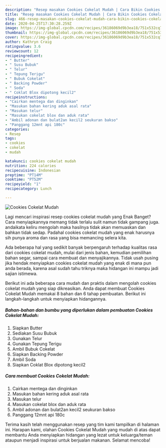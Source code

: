 ```yaml
---
description: "Resep masakan Cookies Cokelat Mudah | Cara Bikin Cookies Cokelat Mudah Yang Bisa Manjain Lidah"
title: "Resep masakan Cookies Cokelat Mudah | Cara Bikin Cookies Cokelat Mudah Yang Bisa Manjain Lidah"
slug: 466-resep-masakan-cookies-cokelat-mudah-cara-bikin-cookies-cokelat-mudah-yang-bisa-manjain-lidah
date: 2020-04-25T17:30:28.259Z
image: https://img-global.cpcdn.com/recipes/36186069d9b3ea18/751x532cq70/cookies-cokelat-mudah-foto-resep-utama.jpg
thumbnail: https://img-global.cpcdn.com/recipes/36186069d9b3ea18/751x532cq70/cookies-cokelat-mudah-foto-resep-utama.jpg
cover: https://img-global.cpcdn.com/recipes/36186069d9b3ea18/751x532cq70/cookies-cokelat-mudah-foto-resep-utama.jpg
author: Kathryn Craig
ratingvalue: 3.6
reviewcount: 12
recipeingredient:
- " Butter"
- " Susu Bubuk"
- " Telur"
- " Tepung Terigu"
- " Bubuk Cokelat"
- " Backing Powder"
- " Soda"
- " Coklat Blox dipotong kecil2"
recipeinstructions:
- "Cairkan mentega dan dinginkan"
- "Masukan bahan kering aduk asal rata"
- "Masukan telur"
- "Masukan cokelat blox dan aduk rata"
- "Ambil adonan dan bulat2an kecil2 seukuran bakso"
- "Panggang 12mnt api 180c"
categories:
- Resep
tags:
- cookies
- cokelat
- mudah

katakunci: cookies cokelat mudah 
nutrition: 224 calories
recipecuisine: Indonesian
preptime: "PT14M"
cooktime: "PT52M"
recipeyield: "1"
recipecategory: Lunch

---
```



![Cookies Cokelat Mudah](https://img-global.cpcdn.com/recipes/36186069d9b3ea18/751x532cq70/cookies-cokelat-mudah-foto-resep-utama.jpg)

Lagi mencari inspirasi resep cookies cokelat mudah yang Enak Banget? Cara menyiapkannya memang tidak terlalu sulit namun tidak gampang juga. andaikata keliru mengolah maka hasilnya tidak akan memuaskan dan bahkan tidak sedap. Padahal cookies cokelat mudah yang enak harusnya sih punya aroma dan rasa yang bisa memancing selera kita.

Ada beberapa hal yang sedikit banyak berpengaruh terhadap kualitas rasa dari cookies cokelat mudah, mulai dari jenis bahan, kemudian pemilihan bahan segar, sampai cara membuat dan menyajikannya. Tidak usah pusing jika hendak menyiapkan cookies cokelat mudah yang enak di mana pun anda berada, karena asal sudah tahu triknya maka hidangan ini mampu jadi sajian istimewa.




Berikut ini ada beberapa cara mudah dan praktis dalam mengolah cookies cokelat mudah yang siap dikreasikan. Anda dapat membuat Cookies Cokelat Mudah memakai 8 bahan dan 6 tahap pembuatan. Berikut ini langkah-langkah untuk menyiapkan hidangannya.

<!--inarticleads1-->

##### Bahan-bahan dan bumbu yang diperlukan dalam pembuatan Cookies Cokelat Mudah:

1. Siapkan  Butter
1. Sediakan  Susu Bubuk
1. Gunakan  Telur
1. Gunakan  Tepung Terigu
1. Ambil  Bubuk Cokelat
1. Siapkan  Backing Powder
1. Ambil  Soda
1. Siapkan  Coklat Blox dipotong kecil2




<!--inarticleads2-->

##### Cara membuat Cookies Cokelat Mudah:

1. Cairkan mentega dan dinginkan
1. Masukan bahan kering aduk asal rata
1. Masukan telur
1. Masukan cokelat blox dan aduk rata
1. Ambil adonan dan bulat2an kecil2 seukuran bakso
1. Panggang 12mnt api 180c




Terima kasih telah menggunakan resep yang tim kami tampilkan di halaman ini. Harapan kami, olahan Cookies Cokelat Mudah yang mudah di atas dapat membantu Anda menyiapkan hidangan yang lezat untuk keluarga/teman ataupun menjadi inspirasi untuk berjualan makanan. Selamat mencoba!
